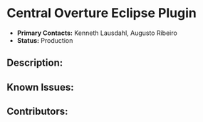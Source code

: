 # Central Overture Eclipse Plugin
- **Primary Contacts:**
  Kenneth Lausdahl, Augusto Ribeiro
- **Status:**
  Production

## Description:


## Known Issues:


## Contributors:


